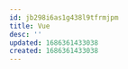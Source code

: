 ```yaml
---
id: jb298i6as1g438l9tfrmjpm
title: Vue
desc: ''
updated: 1686361433038
created: 1686361433038
---
```

